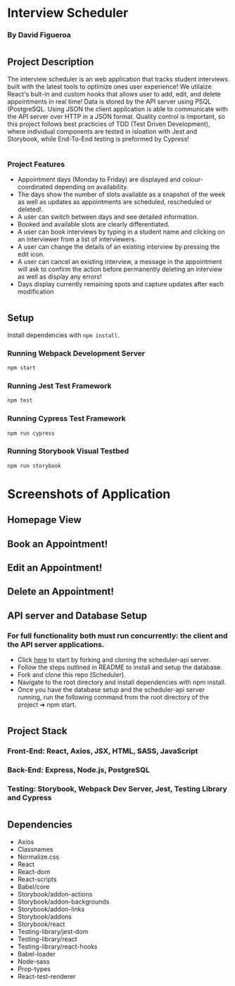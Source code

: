 # Interview Scheduler
### By David Figueroa
#
## Project Description
The interview scheduler is an web application that tracks student interviews built with the latest tools to optimize ones user experience! We utilaize React's bult-in and custom hooks that allows user to add, edit, and delete appointments in real time! Data is stored by the API server using PSQL (PostgreSQL. Using JSON the client application is able to communicate with the API server over HTTP in a JSON format. Quality control is important, so this project follows best practicies of TDD (Test Driven Development), where individual components are tested in isloation with Jest and Storybook, while End-To-End testing is preformed by Cypress!
#
### Project Features
- Appointment days (Monday to Friday) are displayed and colour-coordinated depending on availability.
- The days show the number of slots available as a snapshot of the week as well as updates as appointments are scheduled, rescheduled or deleted!.
- A user can switch between days and see detailed information.
- Booked and available slots are clearly differentiated.
- A user can book interviews by typing in a student name and clicking on an interviewer from a list of interviewers.
- A user can change the details of an existing interview by pressing the edit icon.
- A user can cancel an existing interview, a message in the appointment will ask to confirm the action before permanently deleting an interview as well as display any errors!
- Days display currently remaining spots and capture updates after each modification
#
## Setup

Install dependencies with `npm install`.

### Running Webpack Development Server

```sh
npm start
```

### Running Jest Test Framework

```sh
npm test
```

### Running Cypress Test Framework

```sh
npm run cypress
```

### Running Storybook Visual Testbed

```sh
npm run storybook
```
# Screenshots of Application
## Homepage View


## Book an Appointment!



## Edit an Appointment!




## Delete an Appointment!




## API server and Database Setup
### For full functionality both must run concurrently: the client and the API server applications.
- Click [here](https://github.com/lighthouse-labs/scheduler-api) to start by forking and cloning the scheduler-api server.
- Follow the steps outlined in README to install and setup the database.
- Fork and clone this repo (Scheduler).
- Navigate to the root directory and install dependencies with npm install.
- Once you have the database setup and the scheduler-api server running, run the following command from the root directory of the project ➜ npm start.
#
## Project Stack
### Front-End: React, Axios, JSX, HTML, SASS, JavaScript

### Back-End: Express, Node.js, PostgreSQL

### Testing: Storybook, Webpack Dev Server, Jest, Testing Library and Cypress

#
## Dependencies
- Axios
- Classnames
- Normalize.css
- React
- React-dom
- React-scripts
- Babel/core
- Storybook/addon-actions
- Storybook/addon-backgrounds
- Storybook/addon-links
- Storybook/addons
- Storybook/react
- Testing-library/jest-dom
- Testing-library/react
- Testing-library/react-hooks
- Babel-loader
- Node-sass
- Prop-types
- React-test-renderer